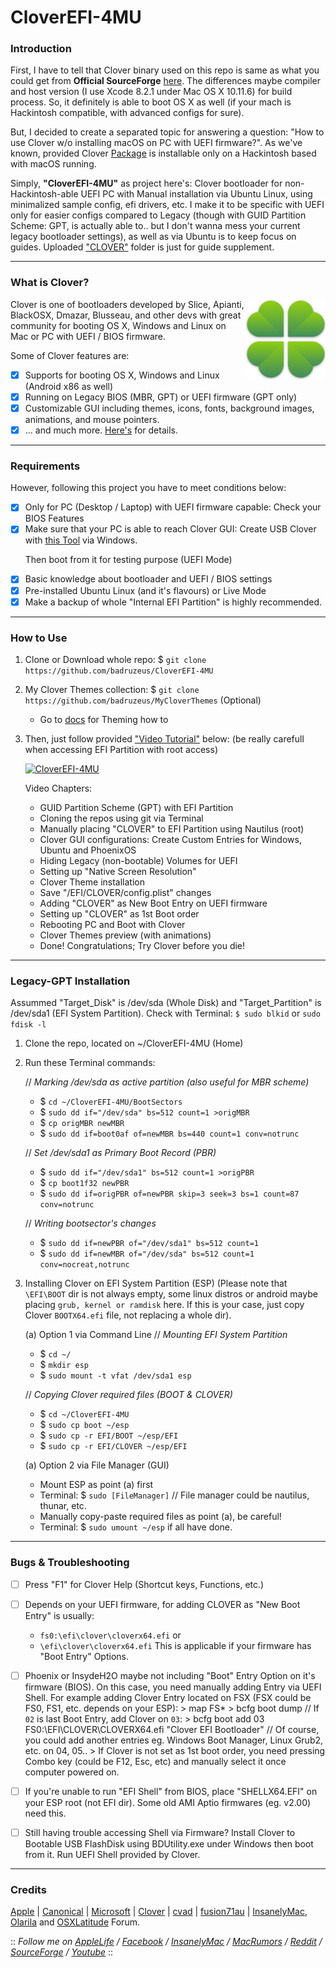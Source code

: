 # CloverEFI-4MU
### Introduction 
First, I have to tell that Clover binary used on this repo is same as what you could get from <b>Official SourceForge</b> [here](https://sourceforge.net/projects/cloverefiboot/files/Bootable_ISO/). The differences maybe compiler and host version (I use Xcode 8.2.1 under Mac OS X 10.11.6) for build process. So, it definitely is able to boot OS X as well (if your mach is Hackintosh compatible, with advanced configs for sure).
 
But, I decided to create a separated topic for answering a question: "How to use Clover w/o installing macOS on PC with UEFI firmware?". As we've known, provided Clover [Package](https://en.wikipedia.org/wiki/.pkg) is installable only on a Hackintosh based with macOS running.
 
Simply, <b>"CloverEFI-4MU"</b> as project here's: Clover bootloader for non-Hackintosh-able UEFI PC with Manual installation via Ubuntu Linux, using minimalized sample config, efi drivers, etc. I make it to be specific with UEFI only for easier configs compared to Legacy (though with GUID Partition Scheme: GPT, is actually able to.. but I don't wanna mess your current legacy bootloader settings), as well as via Ubuntu is to keep focus on guides. Uploaded ["CLOVER"](https://github.com/badruzeus/CloverEFI-4MU/CLOVER) folder is just for guide supplement.

--------------------------------------------------------------------------------------------

### What is Clover?
<img src="/img/CloverEFI-Bootloader.png?raw=true" alt="Clover EFI Bootloader" align="right">

Clover is one of bootloaders developed by Slice, Apianti, BlackOSX, Dmazar, Blusseau, and other devs with great community for booting OS X, Windows and Linux on Mac or PC with UEFI / BIOS firmware.
 
Some of Clover features are:
- [x] Supports for booting OS X, Windows and Linux (Android x86 as well)
- [x] Running on Legacy BIOS (MBR, GPT) or UEFI firmware (GPT only)
- [x] Customizable GUI including themes, icons, fonts, background images, animations, and mouse pointers.
- [x] ... and much more. [Here's](https://sourceforge.net/projects/cloverefiboot/) for details.

--------------------------------------------------------------------------------------------

### Requirements
However, following this project you have to meet conditions below:
- [x] Only for PC (Desktop / Laptop) with UEFI firmware capable: Check your BIOS Features
- [x] Make sure that your PC is able to reach Clover GUI:
      Create USB Clover with [this Tool](http://cvad-mac.narod.ru/index/bootdiskutility_exe/0-5) via Windows.
      <p>Then boot from it for testing purpose (UEFI Mode)
- [x] Basic knowledge about bootloader and UEFI / BIOS settings
- [x] Pre-installed Ubuntu Linux (and it's flavours) or Live Mode
- [x] Make a backup of whole "Internal EFI Partition" is highly recommended.

--------------------------------------------------------------------------------------------

### How to Use
1. Clone or Download whole repo: $ `git clone https://github.com/badruzeus/CloverEFI-4MU`
2. My Clover Themes collection: $ `git clone https://github.com/badruzeus/MyCloverThemes` (Optional)
   - Go to [docs](https://github.com/badruzeus/CloverEFI-4MU/blob/master/docs/How-to-use-Clover-Themes.txt) for Theming how to
3. Then, just follow provided ["Video Tutorial"](https://www.youtube.com/watch?v=YPWWinxwOcY) below: (be really carefull when accessing EFI Partition with root access)
 
   [![CloverEFI-4MU](https://github.com/badruzeus/CloverEFI-4MU/raw/master/img/CloverEFI-4MU.png)](https://www.youtube.com/watch?v=YPWWinxwOcY)

   Video Chapters:
   - GUID Partition Scheme (GPT) with EFI Partition
   - Cloning the repos using git via Terminal
   - Manually placing "CLOVER" to EFI Partition using Nautilus (root)
   - Clover GUI configurations: Create Custom Entries for Windows, Ubuntu and PhoenixOS
   - Hiding Legacy (non-bootable) Volumes for UEFI
   - Setting up "Native Screen Resolution"
   - Clover Theme installation
   - Save "/EFI/CLOVER/config.plist" changes
   - Adding "CLOVER" as New Boot Entry on UEFI firmware
   - Setting up "CLOVER" as 1st Boot order
   - Rebooting PC and Boot with Clover
   - Clover Themes preview (with animations)
   - Done! Congratulations; Try Clover before you die!

--------------------------------------------------------------------------------------------

### Legacy-GPT Installation
Assummed "Target_Disk" is /dev/sda (Whole Disk) and "Target_Partition" is /dev/sda1 (EFI System Partition).
Check with Terminal: `$ sudo blkid` or `sudo fdisk -l`
1. Clone the repo, located on ~/CloverEFI-4MU (Home)
2. Run these Terminal commands:
   
   // <i>Marking /dev/sda as active partition (also useful for MBR scheme)</i>
   - $ `cd ~/CloverEFI-4MU/BootSectors`
   - $ `sudo dd if="/dev/sda" bs=512 count=1 >origMBR`
   - $ `cp origMBR newMBR`
   - $ `sudo dd if=boot0af of=newMBR bs=440 count=1 conv=notrunc`

   // <i>Set /dev/sda1 as Primary Boot Record (PBR)</i>
   - $ `sudo dd if="/dev/sda1" bs=512 count=1 >origPBR`
   - $ `cp boot1f32 newPBR`
   - $ `sudo dd if=origPBR of=newPBR skip=3 seek=3 bs=1 count=87 conv=notrunc`

   // <i>Writing bootsector's changes</i>
   - $ `sudo dd if=newPBR of="/dev/sda1" bs=512 count=1`
   - $ `sudo dd if=newMBR of="/dev/sda" bs=512 count=1 conv=nocreat,notrunc`

3. Installing Clover on EFI System Partition (ESP)
   (Please note that `\EFI\BOOT` dir is not always empty, some linux distros or android maybe placing `grub, kernel or ramdisk` here.
   If this is your case, just copy Clover `BOOTX64.efi` file, not replacing a whole dir).

   (a) Option 1 via Command Line
   // <i>Mounting EFI System Partition</i>
   - $ `cd ~/`
   - $ `mkdir esp`
   - $ `sudo mount -t vfat /dev/sda1 esp`

   // <i>Copying Clover required files (BOOT & CLOVER)</i>
   - $ `cd ~/CloverEFI-4MU`
   - $ `sudo cp boot ~/esp`
   - $ `sudo cp -r EFI/BOOT ~/esp/EFI`
   - $ `sudo cp -r EFI/CLOVER ~/esp/EFI`

   (a) Option 2 via File Manager (GUI)
   - Mount ESP as point (a) first
   - Terminal: $ `sudo [FileManager]` // File manager could be nautilus, thunar, etc.
   - Manually copy-paste required files as point (a), be careful!
   - Terminal: $ `sudo umount ~/esp` if all have done.

--------------------------------------------------------------------------------------------

### Bugs & Troubleshooting
- [ ] Press "F1" for Clover Help (Shortcut keys, Functions, etc.)
- [ ] Depends on your UEFI firmware, for adding CLOVER as "New Boot Entry" is usually:
   - `fs0:\efi\clover\cloverx64.efi` or
   - `\efi\clover\cloverx64.efi`
   This is applicable if your firmware has "Boot Entry" Options.

- [ ] Phoenix or InsydeH2O maybe not including "Boot" Entry Option on it's firmware (BIOS).
      On this case, you need manually adding Entry via UEFI Shell.
      For example adding Clover Entry located on FSX (FSX could be FS0, FS1, etc. depends on your ESP):
      > map FS*
      > bcfg boot dump
      // If `02` is last Boot Entry, add Clover on `03`:
      > bcfg boot add 03 FS0:\EFI\CLOVER\CLOVERX64.efi "Clover EFI Bootloader"
      // Of course, you could add another entries eg. Windows Boot Manager, Linux Grub2, etc. on 04, 05..
      > If Clover is not set as 1st boot order, you need pressing Combo key (could be F12, Esc, etc)
      and manually select it once computer powered on.

- [ ] If you're unable to run "EFI Shell" from BIOS, place "SHELLX64.EFI" on your ESP root (not EFI dir).
      Some old AMI Aptio firmwares (eg. v2.00) need this.

- [ ] Still having trouble accessing Shell via Firmware?
      Install Clover to Bootable USB FlashDisk using BDUtility.exe under Windows then boot from it.
      Run UEFI Shell provided by Clover.

--------------------------------------------------------------------------------------------

### Credits
[Apple](https://www.apple.com) | [Canonical](https://www.ubuntu.com) | [Microsoft](https://www.microsoft.com/en-us/windows) | [Clover](https://sourceforge.net/projects/cloverefiboot) | [cvad](http://cvad-mac.narod.ru/index/bootdiskutility_exe/0-5) | [fusion71au](http://www.insanelymac.com/forum/topic/310038-manually-install-clover-and-configure-boot-priority-with-easyuefi-in-windows/#entry2200235) | [InsanelyMac](https://www.insanelymac.com/forum), [Olarila](http://olarila.com/forum) and [OSXLatitude](https://osxlatitude.com/forums) Forum.
 
 
:: <i>Follow me on [AppleLife](https://www.applelife.ru/members/badruzeus.112558/) / [Facebook](https://fb.com/badruzeus) / [InsanelyMac](https://www.insanelymac.com/forum/profile/826765-badruzeus) / [MacRumors](https://forums.macrumors.com/members/badruzeus.1133819/) /  [Reddit](https://www.reddit.com/user/Badruzeus) / [SourceForge](https://sourceforge.net/u/badruzeus/profile) / [Youtube](https://www.youtube.com/channel/UCM2mZ2r2Gy914X-3N18b6qA)</i> ::
